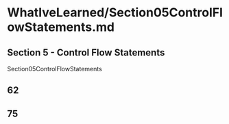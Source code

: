 # WhatIveLearned/Section05ControlFlowStatements.md

<!-- used this to populate the video titles https://docs.google.com/spreadsheets/d/1T5__se_ChZxoXZvkZaOl9QkjPdeYXxXMbDBR9tFP__k/edit#gid=656806513 -->

## Section 5 - Control Flow Statements
Section05ControlFlowStatements

## 62

## 75